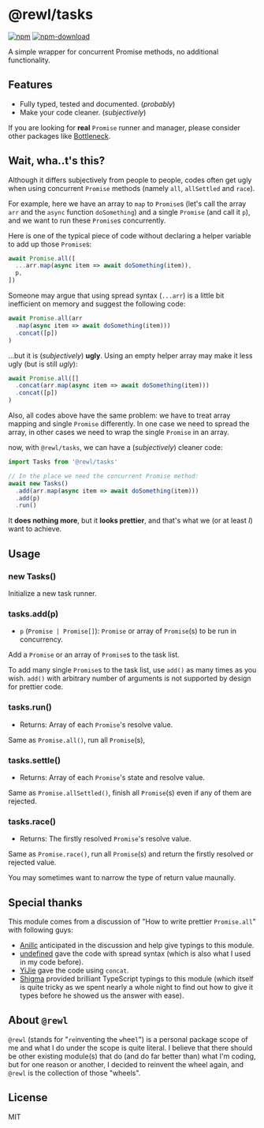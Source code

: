 # @rewl/tasks

[![npm](https://img.shields.io/npm/v/@rewl/tasks?style=flat-square)](https://www.npmjs.com/package/@rewl/tasks)
[![npm-download](https://img.shields.io/npm/dw/@rewl/tasks?style=flat-square)](https://www.npmjs.com/package/@rewl/tasks)

A simple wrapper for concurrent Promise methods, no additional functionality.

## Features

- Fully typed, tested and documented. (*probably*)
- Make your code cleaner. (*subjectively*)

If you are looking for **real** `Promise` runner and manager, please consider other packages like [Bottleneck](https://github.com/SGrondin/bottleneck).

## Wait, wha..t's this?

Although it differs subjectively from people to people, codes often get ugly when using concurrent `Promise` methods (namely `all`, `allSettled` and `race`).

For example, here we have an array to `map` to `Promise`s (let's call the array `arr` and the `async` function `doSomething`) and a single `Promise` (and call it `p`), and we want to run these `Promise`s concurrently.

Here is one of the typical piece of code without declaring a helper variable to add up those `Promise`s:

```js
await Promise.all([
  ...arr.map(async item => await doSomething(item)),
  p,
])
```

Someone may argue that using spread syntax (`...arr`) is a little bit inefficient on memory and suggest the following code:

```js
await Promise.all(arr
  .map(async item => await doSomething(item)))
  .concat([p])
)
```

...but it is (*subjectively*) **ugly**. Using an empty helper array may make it less ugly (but is still *ugly*):

```js
await Promise.all([]
  .concat(arr.map(async item => await doSomething(item)))
  .concat([p])
)
```

Also, all codes above have the same problem: we have to treat array mapping and single `Promise` differently. In one case we need to spread the array, in other cases we need to wrap the single `Promise` in an array.

now, with `@rewl/tasks`, we can have a (*subjectively*) cleaner code:

```js
import Tasks from '@rewl/tasks'

// In the place we need the concurrent Promise method:
await new Tasks()
  .add(arr.map(async item => await doSomething(item)))
  .add(p)
  .run()
```

It **does nothing more**, but it **looks prettier**, and that's what we (or at least *I*) want to achieve.

## Usage

### new Tasks()

Initialize a new task runner.

### tasks.add(p)

- `p` (`Promise | Promise[]`): `Promise` or array of `Promise`(s) to be run in concurrency.

Add a `Promise` or an array of `Promise`s to the task list.

To add many single `Promise`s to the task list, use `add()` as many times as you wish. `add()` with arbitrary number of arguments is not supported by design for prettier code.

### tasks.run()

- Returns: Array of each `Promise`'s resolve value.

Same as `Promise.all()`, run all `Promise`(s),

### tasks.settle()

- Returns: Array of each `Promise`'s state and resolve value.

Same as `Promise.allSettled()`, finish all `Promise`(s) even if any of them are rejected.

### tasks.race()

- Returns: The firstly resolved `Promise`'s resolve value.

Same as `Promise.race()`, run all `Promise`(s) and return the firstly resolved or rejected value.

You may sometimes want to narrow the type of return value maunally.

## Special thanks

This module comes from a discussion of "How to write prettier `Promise.all`" with following guys:

- [Anillc](https://github.com/Anillc) anticipated in the discussion and help give typings to this module.
- [undefined](https://github.com/undefined-moe) gave the code with spread syntax (which is also what I used in my code before).
- [YiJie](https://github.com/NWYLZW) gave the code using `concat`.
- [Shigma](https://github.com/shigma) provided brilliant TypeScript typings to this module (which itself is quite tricky as we spent nearly a whole night to find out how to give it types before he showed us the answer with ease).

## About `@rewl`

`@rewl` (stands for "`re`inventing the `w`hee`l`") is a personal package scope of me and what I do under the scope is quite literal. I believe that there should be other existing module(s) that do (and do far better than) what I'm coding, but for one reason or another, I decided to reinvent the wheel again, and `@rewl` is the collection of those "wheels".

## License

MIT